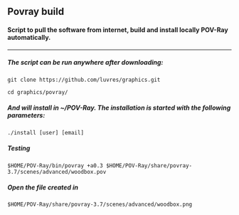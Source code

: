 ## Povray build
#### Script to pull the software from internet, build and install locally POV-Ray automatically.
-----
##### The script can be run anywhere after downloading:
```
git clone https://github.com/luvres/graphics.git

cd graphics/povray/
```
##### And will install in ~/POV-Ray. The installation is started with the following parameters:
```
./install [user] [email]
```
##### Testing
```
$HOME/POV-Ray/bin/povray +a0.3 $HOME/POV-Ray/share/povray-3.7/scenes/advanced/woodbox.pov
```
##### Open the file created in
```
$HOME/POV-Ray/share/povray-3.7/scenes/advanced/woodbox.png
```
